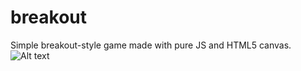 # breakout
Simple breakout-style game made with pure JS and HTML5 canvas.
![Alt text](http://full/path/to/img.jpg "Optional title")
